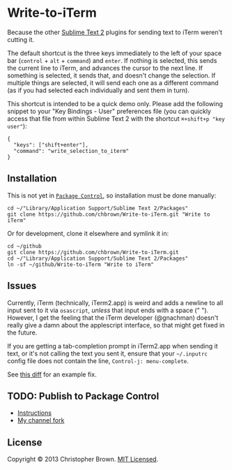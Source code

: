 # Write-to-iTerm

Because the other [Sublime Text 2](http://www.sublimetext.com/2) plugins for sending text to iTerm weren't cutting it.

The default shortcut is the three keys immediately to the left of your space bar (`control` + `alt` + `command`) and `enter`. If nothing is selected, this sends the current line to iTerm, and advances the cursor to the next line. If something is selected, it sends that, and doesn't change the selection. If multiple things are selected, it will send each one as a different command (as if you had selected each individually and sent them in turn).

This shortcut is intended to be a quick demo only. Please add the following snippet to your "Key Bindings - User" preferences file (you can quickly access that file from within Sublime Text 2 with the shortcut `⌘+shift+p "key user"`):

    {
      "keys": ["shift+enter"],
      "command": "write_selection_to_iterm"
    }


## Installation

This is not yet in [`Package Control`](https://sublime.wbond.net/), so installation must be done manually:

    cd ~/"Library/Application Support/Sublime Text 2/Packages"
    git clone https://github.com/chbrown/Write-to-iTerm.git "Write to iTerm"

Or for development, clone it elsewhere and symlink it in:

    cd ~/github
    git clone https://github.com/chbrown/Write-to-iTerm.git
    cd ~/"Library/Application Support/Sublime Text 2/Packages"
    ln -sf ~/github/Write-to-iTerm "Write to iTerm"


## Issues

Currently, iTerm (technically, iTerm2.app) is weird and adds a newline to all input sent to it via `osascript`, _unless_ that input ends with a space (" "). However, I get the feeling that the iTerm developer (@gnachman) doesn't really give a damn about the applescript interface, so that might get fixed in the future.

If you are getting a tab-completion prompt in iTerm2.app when sending it text, or it's not calling the text you sent it, ensure that your `~/.inputrc` config file does not contain the line, `Control-j: menu-complete`.

See [this diff](https://github.com/chbrown/dotfiles/commit/d0b0f3227b3a07127f13104f02b654751b592752) for an example fix.


## TODO: Publish to Package Control

* [Instructions](https://sublime.wbond.net/docs/developers)
* [My channel fork](https://github.com/chbrown/package_control_channel)


## License

Copyright © 2013 Christopher Brown. [MIT Licensed](LICENSE).

